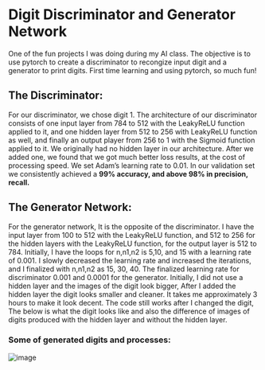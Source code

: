 # Digit Discriminator and Generator Network
One of the fun projects I was doing during my AI class. The objective is to use pytorch to create a discriminator to recongize input digit and a generator to print digits.
First time learning and using pytorch, so much fun! 
## The Discriminator:
For our discriminator, we chose digit 1. The architecture of our discriminator consists of one input layer from 784 to 512 with the LeakyReLU function applied to it,
and one hidden layer from 512 to 256 with LeakyReLU function as well, and finally an output player from 256 to 1 with the Sigmoid function applied to it. We originally had no
hidden layer in our architecture. After we added one, we found that we got much better loss results, at the cost of processing speed. We set Adam’s learning rate to 0.01.
In our validation set we consistently achieved a <strong>99% accuracy, and above 98% in precision, recall. </strong> 

## The Generator Network:

For the generator network, It is the opposite of the discriminator. I have the input layer from 100 to 512 with the LeakyReLU function, and 512 to 256 for the hidden
layers with the LeakyReLU function, for the output layer is 512 to 784. Initially, I have the loops for n,n1,n2 is 5,10, and 15 with a learning rate of 0.001.
I slowly decreased the learning rate and increased the iterations, and I finalized with n,n1,n2 as 15, 30, 40. The finalized learning rate for discriminator 0.001 and 0.0001 for
the generator.
Initially, I did not use a hidden layer and the images of the digit look bigger, After I added the hidden layer the digit looks smaller and cleaner. It takes me approximately 3
hours to make it look decent. The code still works after I changed the digit, The below is what the digit looks
like and also the difference of images of digits produced with the hidden layer and without the hidden layer.
### Some of generated digits and processes:
![image](https://user-images.githubusercontent.com/71905429/152282143-6e58c5e8-c64d-4dc5-a2cf-8e9e24651aac.png)


